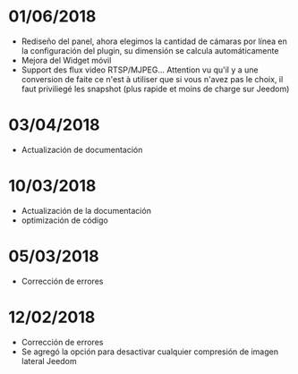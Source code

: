 # 01/06/2018

- Rediseño del panel, ahora elegimos la cantidad de cámaras por línea en la configuración del plugin, su dimensión se calcula automáticamente
- Mejora del Widget móvil
- Support des flux video RTSP/MJPEG... Attention vu qu'il y a une conversion de faite ce n'est à utiliser que si vous n'avez pas le choix, il faut priviliegé les snapshot (plus rapide et moins de charge sur Jeedom)

# 03/04/2018

- Actualización de documentación

# 10/03/2018

- Actualización de la documentación
- optimización de código

# 05/03/2018

- Corrección de errores

# 12/02/2018

- Corrección de errores
- Se agregó la opción para desactivar cualquier compresión de imagen lateral Jeedom

